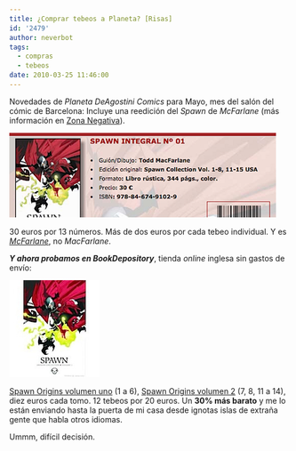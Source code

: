 ```yaml
---
title: ¿Comprar tebeos a Planeta? [Risas]
id: '2479'
author: neverbot
tags:
  - compras
  - tebeos
date: 2010-03-25 11:46:00
---
```


Novedades de _Planeta DeAgostini Comics_ para Mayo, mes del salón del cómic de Barcelona: Incluye una reedición del _Spawn_ de _McFarlane_ (más información en [Zona Negativa](http://www.zonanegativa.com/?p=14766)).

![Captura de pantalla 2010-03-25 a las 11.29.30.png](./comprar-tebeos-a-planeta-risas/Captura-de-pantalla-2010-03-25-a-las-11.29.30.png)

30 euros por 13 números. Más de dos euros por cada tebeo individual. Y es [_McFarlane_](http://es.wikipedia.org/wiki/Todd_McFarlane), no _MacFarlane_.

**_Y ahora probamos en BookDepository_**, tienda _online_ inglesa sin gastos de envío:

![201003251132.jpg](./comprar-tebeos-a-planeta-risas/201003251132.jpg)  

[Spawn Origins volumen uno](http://www.bookdepository.co.uk/book/9781607060710/Spawn-Origins-v.-1) (1 a 6), [Spawn Origins volumen 2](http://www.bookdepository.co.uk/book/9781607060727/Spawn-2) (7, 8, 11 a 14), diez euros cada tomo. 12 tebeos por 20 euros. Un **30% más barato** y me lo están enviando hasta la puerta de mi casa desde ignotas islas de extraña gente que habla otros idiomas.

Ummm, difícil decisión.